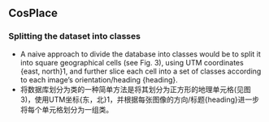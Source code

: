 ## CosPlace
### Splitting the dataset into classes
+ A naive approach to divide the database into classes would be to split it into square geographical cells (see Fig. 3), using UTM coordinates {east, north}1, and further slice each cell into a set of classes according to each image’s orientation/heading {heading}.
+ 将数据库划分为类的一种简单方法是将其划分为正方形的地理单元格(见图3)，使用UTM坐标{东，北}1，并根据每张图像的方向/标题{heading}进一步将每个单元格划分为一组类。